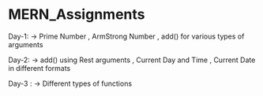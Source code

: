 # MERN_Assignments

Day-1:
-> Prime Number , ArmStrong Number , add() for various types of arguments

Day-2: 
-> add() using Rest arguments , Current Day and Time , Current Date in different formats

Day-3 :
-> Different types of functions 
